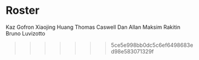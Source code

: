 # Roster
Kaz Gofron
Xiaojing Huang
Thomas Caswell
Dan Allan
Maksim Rakitin
Bruno Luvizotto
>>>>>>> 5ce5e998bb0dc5c6ef6498683ed98e583071329f
